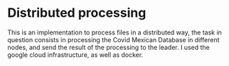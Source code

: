 # Distributed processing
This is an implementation to process files in a distributed way, the task in question consists in processing the Covid Mexican Database in different nodes, and send the result of the processing to the leader.
I used the google cloud infrastructure, as well as docker.
